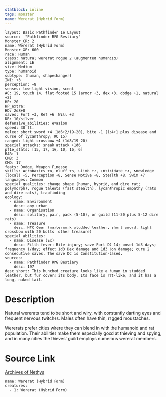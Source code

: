 ```yaml
---
statblock: inline
tags: monster
name: Wererat (Hybrid Form)
---
```

```statblock
layout: Basic Pathfinder 1e Layout
source:  "Pathfinder RPG Bestiary"
Monster_CR: 2
name: Wererat (Hybrid Form)
Monster_XP: 600
race: Human
class: natural wererat rogue 2 (augmented humanoid)
alignment: LE
size: Medium
type: humanoid
subtype: (human, shapechanger)
INI: +3
perception: +8
senses: low-light vision, scent
AC: 19, touch 14, flat-footed 15 (armor +3, dex +3, dodge +1, natural +2)
HP: 20
HP_extra: 
HD: 2d8+8
saves: Fort +3, Ref +6, Will +3
DR: 10/silver
defensive_abilities: evasion
speed: 30 ft.
melee: short sword +4 (1d6+2/19-20), bite -1 (1d4+1 plus disease and curse of lycanthropy; DC 15)
ranged: light crossbow +4 (1d8/19-20)
special_attacks: sneak attack +1d6
pf1e_stats: [15, 17, 16, 10, 16, 6]
BAB: 1
CMB: 3
CMD: 17
feats: Dodge, Weapon Finesse
skills: Acrobatics +8, Bluff +3, Climb +7, Intimidate +3, Knowledge (local) +5, Perception +8, Sense Motive +8, Stealth +8, Swim +7
languages: Common
special_qualities: change shape (human, hybrid, and dire rat; polymorph), rogue talents (fast stealth), lycanthropic empathy (rats and dire rats), trapfinding
ecology:
  - name: Environment
    desc: any urban
  - name: Organisation
    desc: solitary, pair, pack (5-10), or guild (11-30 plus 5-12 dire rats)
  - name: Treasure
    desc: NPC Gear (masterwork studded leather, short sword, light crossbow with 20 bolts, other treasure)
special_abilities:
  - name: Disease (Ex)
    desc: Filth fever: Bite-injury; save Fort DC 14; onset 1d3 days; frequency 1/day; effect 1d3 Dex damage and 1d3 Con damage; cure 2 consecutive saves. The save DC is Constitution-based.
sources:
  - name: Pathfinder RPG Bestiary
    desc: 197
desc_short: This hunched creature looks like a human in studded leather, but fur covers its body. Its face is rat-like, and it has a long, naked tail.
```
# Description
Natural wererats tend to be short and wiry, with constantly darting eyes and frequent nervous twitches. Males often have thin, ragged moustaches.

Wererats prefer cities where they can blend in with the humanoid and rat population. Their abilities make them especially good at thieving and spying, and in many cities the thieves’ guild employs numerous wererat members.
# Source Link
[Archives of Nethys](https://aonprd.com/MonsterDisplay.aspx?ItemName=Wererat%20(Hybrid%20Form))
```encounter-table
name: Wererat (Hybrid Form)
creatures:
  - 1: Wererat (Hybrid Form)
```
